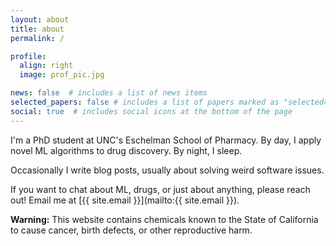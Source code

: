 ```yaml
---
layout: about
title: about
permalink: /

profile:
  align: right
  image: prof_pic.jpg

news: false  # includes a list of news items
selected_papers: false # includes a list of papers marked as "selected={true}"
social: true  # includes social icons at the bottom of the page
---
```


I'm a PhD student at UNC's Eschelman School of Pharmacy. By day, I apply novel ML algorithms to drug discovery. By night, I sleep.

Occasionally I write blog posts, usually about solving weird software issues.

If you want to chat about ML, drugs, or just about anything, please reach out! Email me at [{{ site.email }}](mailto:{{ site.email }}).



**Warning:** This website contains chemicals known to the State of California to cause cancer, birth defects, or other reproductive harm.
